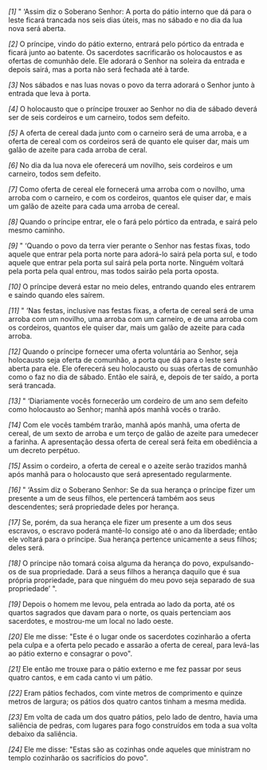 *[1]* " ‘Assim diz o Soberano Senhor: A porta do pátio interno que dá para o leste ficará trancada nos seis dias úteis, mas no sábado e no dia da lua nova será aberta.

*[2]* O príncipe, vindo do pátio externo, entrará pelo pórtico da entrada e ficará junto ao batente. Os sacerdotes sacrificarão os holocaustos e as ofertas de comunhão dele. Ele adorará o Senhor na soleira da entrada e depois sairá, mas a porta não será fechada até à tarde.

*[3]* Nos sábados e nas luas novas o povo da terra adorará o Senhor junto à entrada que leva à porta.

*[4]* O holocausto que o príncipe trouxer ao Senhor no dia de sábado deverá ser de seis cordeiros e um carneiro, todos sem defeito.

*[5]* A oferta de cereal dada junto com o carneiro será de uma arroba, e a oferta de cereal com os cordeiros será de quanto ele quiser dar, mais um galão de azeite para cada arroba de ceral.

*[6]* No dia da lua nova ele oferecerá um novilho, seis cordeiros e um carneiro, todos sem defeito.

*[7]* Como oferta de cereal ele fornecerá uma arroba com o novilho, uma arroba com o carneiro, e com os cordeiros, quantos ele quiser dar, e mais um galão de azeite para cada uma arroba de cereal.

*[8]* Quando o príncipe entrar, ele o fará pelo pórtico da entrada, e sairá pelo mesmo caminho.

*[9]* " ‘Quando o povo da terra vier perante o Senhor nas festas fixas, todo aquele que entrar pela porta norte para adorá-lo sairá pela porta sul, e todo aquele que entrar pela porta sul sairá pela porta norte. Ninguém voltará pela porta pela qual entrou, mas todos sairão pela porta oposta.

*[10]* O príncipe deverá estar no meio deles, entrando quando eles entrarem e saindo quando eles saírem.

*[11]* " ‘Nas festas, inclusive nas festas fixas, a oferta de cereal será de uma arroba com um novilho, uma arroba com um carneiro, e de uma arroba com os cordeiros, quantos ele quiser dar, mais um galão de azeite para cada arroba.

*[12]* Quando o príncipe fornecer uma oferta voluntária ao Senhor, seja holocausto seja oferta de comunhão, a porta que dá para o leste será aberta para ele. Ele oferecerá seu holocausto ou suas ofertas de comunhão como o faz no dia de sábado. Então ele sairá, e, depois de ter saído, a porta será trancada.

*[13]* " ‘Diariamente vocês fornecerão um cordeiro de um ano sem defeito como holocausto ao Senhor; manhã após manhã vocês o trarão.

*[14]* Com ele vocês também trarão, manhã após manhã, uma oferta de cereal, de um sexto de arroba e um terço de galão de azeite para umedecer a farinha. A apresentação dessa oferta de cereal será feita em obediência a um decreto perpétuo.

*[15]* Assim o cordeiro, a oferta de cereal e o azeite serão trazidos manhã após manhã para o holocausto que será apresentado regularmente.

*[16]* " ‘Assim diz o Soberano Senhor: Se da sua herança o príncipe fizer um presente a um de seus filhos, ele pertencerá também aos seus descendentes; será propriedade deles por herança.

*[17]* Se, porém, da sua herança ele fizer um presente a um dos seus escravos, o escravo poderá mantê-lo consigo até o ano da liberdade; então ele voltará para o príncipe. Sua herança pertence unicamente a seus filhos; deles será.

*[18]* O príncipe não tomará coisa alguma da herança do povo, expulsando-os de sua propriedade. Dará a seus filhos a herança daquilo que é sua própria propriedade, para que ninguém do meu povo seja separado de sua propriedade’ ".

*[19]* Depois o homem me levou, pela entrada ao lado da porta, até os quartos sagrados que davam para o norte, os quais pertenciam aos sacerdotes, e mostrou-me um local no lado oeste.

*[20]* Ele me disse: "Este é o lugar onde os sacerdotes cozinharão a oferta pela culpa e a oferta pelo pecado e assarão a oferta de cereal, para levá-las ao pátio externo e consagrar o povo".

*[21]* Ele então me trouxe para o pátio externo e me fez passar por seus quatro cantos, e em cada canto vi um pátio.

*[22]* Eram pátios fechados, com vinte metros de comprimento e quinze metros de largura; os pátios dos quatro cantos tinham a mesma medida.

*[23]* Em volta de cada um dos quatro pátios, pelo lado de dentro, havia uma saliência de pedras, com lugares para fogo construídos em toda a sua volta debaixo da saliência.

*[24]* Ele me disse: "Estas são as cozinhas onde aqueles que ministram no templo cozinharão os sacrifícios do povo".


